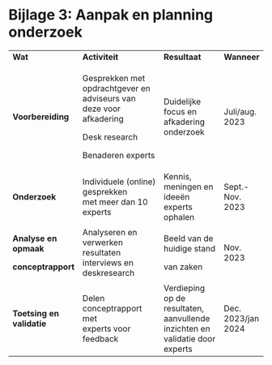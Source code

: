 # Bijlage 3: Aanpak en planning onderzoek

<table>
<colgroup>
<col style="width: 20%" />
<col style="width: 40%" />
<col style="width: 27%" />
<col style="width: 12%" />
</colgroup>
<tbody>
<tr class="odd">
<td><strong>Wat</strong></td>
<td><strong>Activiteit</strong></td>
<td><strong>Resultaat</strong></td>
<td><strong>Wanneer</strong></td>
</tr>
<tr class="even">
<td><strong>Voorbereiding</strong></td>
<td><p>Gesprekken met opdrachtgever en adviseurs van deze voor afkadering</p>
<p>Desk research</p>
<p>Benaderen experts</p></td>
<td>Duidelijke focus en afkadering onderzoek</td>
<td>Juli/aug. 2023</td>
</tr>
<tr class="odd">
<td><strong>Onderzoek</strong></td>
<td>Individuele (online) gesprekken<br />
met meer dan 10 experts</td>
<td>Kennis, meningen en ideeën experts ophalen</td>
<td>Sept.-Nov. 2023</td>
</tr>
<tr class="even">
<td><p><strong>Analyse en opmaak</strong></p>
<p><strong>conceptrapport</strong></p></td>
<td>Analyseren en verwerken resultaten interviews en deskresearch</td>
<td><p>Beeld van de huidige stand</p>
<p>van zaken</p></td>
<td>Nov. 2023</td>
</tr>
<tr class="odd">
<td><strong>Toetsing en validatie</strong></td>
<td>Delen conceptrapport met<br />
experts voor feedback</td>
<td>Verdieping op de resultaten, aanvullende inzichten en validatie door experts</td>
<td>Dec. 2023/jan 2024</td>
</tr>
</tbody>
</table>

